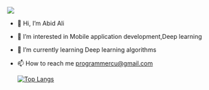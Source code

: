 ![](https://komarev.com/ghpvc/?username=itsSwArchitect)

- 👋 Hi, I’m Abid Ali
- 👀 I’m interested in Mobile application development,Deep learning
- 🌱 I’m currently learning Deep learning algorithms 
- 📫 How to reach me programmercu@gmail.com

    [![Top Langs](https://github-readme-stats.vercel.app/api/top-langs/?username=itsSwArchitect&layout=compact&exclude_repo=Robotframwork&hide=Robotframwork)](https://github.com/anuraghazra/github-readme-stats)

<!---
itsSwArchitect/itsSwArchitect is a ✨ special ✨ repository because its `README.md` (this file) appears on your GitHub profile.
You can click the Preview link to take a look at your changes.
--->
